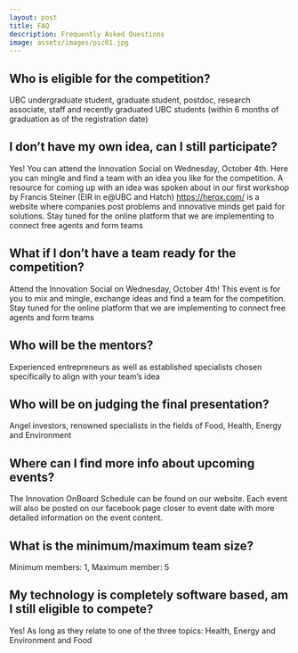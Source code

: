 ```yaml
---
layout: post
title: FAQ
description: Frequently Asked Questions
image: assets/images/pic01.jpg
---
```


## Who is eligible for the competition?
UBC undergraduate student, graduate student, postdoc, research associate, staff and recently graduated UBC students (within 6 months of graduation as of the registration date)

## I don’t have my own idea, can I still participate?
Yes! You can attend the Innovation Social on Wednesday, October 4th. Here you can mingle and find a team with an idea you like for the competition. A resource for coming up with an idea was spoken about in our first workshop by Francis Steiner (EIR in e@UBC and Hatch) https://herox.com/ is a website where companies post problems and innovative minds get paid for solutions. Stay tuned for the online platform that we are implementing to connect free agents and form teams

## What if I don’t have a team ready for the competition?
Attend the Innovation Social on Wednesday, October 4th! This event is for you to mix and mingle, exchange ideas and find a team for the competition. Stay tuned for the online platform that we are implementing to connect free agents and form teams

## Who will be the mentors?
Experienced entrepreneurs as well as established specialists chosen specifically to align with your team’s idea

## Who will be on judging the final presentation?
Angel investors, renowned specialists in the fields of Food, Health, Energy and Environment

## Where can I find more info about upcoming events?
The Innovation OnBoard Schedule can be found on our website. Each event will also be posted on our facebook page closer to event date with more detailed information on the event content.

## What is the minimum/maximum team size?
Minimum members: 1, Maximum member: 5

## My technology is completely software based, am I still eligible to compete?
Yes! As long as they relate to one of the three topics: Health, Energy and Environment and Food
